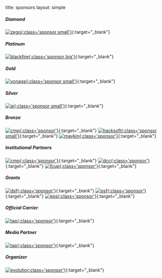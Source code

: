 title: sponsors
layout: simple

##### Diamond

[![zego](/static/images/sponsors/zego.png){:class='sponsor small'}](https://www.zego.com/){:target="_blank"}

##### Platinum

[![blackfire](/static/images/sponsors/blackfire.png){:class='sponsor big'}](https://blackfire.io/){:target="_blank"}

##### Gold

[![vonage](/static/images/sponsors/vonage.png){:class='sponsor small'}](https://www.vonage.com/){:target="_blank"}

##### Silver

[![ai](/static/images/sponsors/ai.png){:class='sponsor small'}](https://ambient-innovation.com/){:target="_blank"}

##### Bronze

[![cmp](/static/images/sponsors/beamian.png){:class='sponsor'}](https://beamian.com/){:target="_blank"} [![hacksoft](/static/images/sponsors/hacksoft.png){:class='sponsor small'}](https://www.hacksoft.io/){:target="_blank"}  [![maykin](/static/images/sponsors/maykin.png){:class='sponsor'}](https://www.maykinmedia.nl/en/){:target="_blank"}

##### Institutional Partners

[![cmp](/static/images/sponsors/cmp.png){:class='sponsor'}](http://www.cm-porto.pt/){:target="_blank"} [![dcc](/static/images/sponsors/dcc.png){:class='sponsor'}](https://www.dcc.fc.up.pt/){:target="_blank"} [![fcup](/static/images/sponsors/fcup.png){:class='sponsor'}](https://sigarra.up.pt/fcup/){:target="_blank"}

##### Grants

[![dsf](/static/images/sponsors/dsf.png){:class='sponsor'}](https://www.djangoproject.com/){:target="_blank"} [![psf](/static/images/sponsors/psf.png){:class='sponsor'}](https://www.python.org/psf/){:target="_blank"} [![eps](/static/images/sponsors/eps.png){:class='sponsor'}](https://www.europython-society.org/){:target="_blank"}


##### Official Carrier

[![tap](/static/images/sponsors/tap.svg){:class='sponsor'}](/static/docs/tap.pdf){:target="_blank"}

##### Media Partner

[![tap](/static/images/sponsors/vida_imobiliaria.png){:class='sponsor'}](https://vidaimobiliaria.com/){:target="_blank"}

##### Organizer

[![evolutio](/static/images/sponsors/evolutio.png){:class='sponsor'}](https://evolutio.pt/){:target="_blank"}

